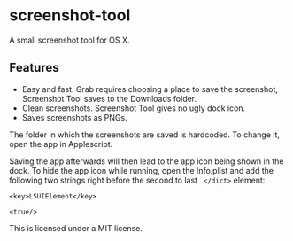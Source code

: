 # screenshot-tool

A small screenshot tool for OS X.

## Features

- Easy and fast. Grab requires choosing a place to save the screenshot, Screenshot Tool saves to the Downloads folder.
- Clean screenshots. Screenshot Tool gives no ugly dock icon.
- Saves screenshots as PNGs.

The folder in which the screenshots are saved is hardcoded. To change it, open the app in Applescript.

Saving the app afterwards will then lead to the app icon being shown in the dock. To hide the app icon while running, open the Info.plist and add the following two strings right before the second to last ` </dict>` element:

`<key>LSUIElement</key>`

`<true/>`

This is licensed under a MIT license.
